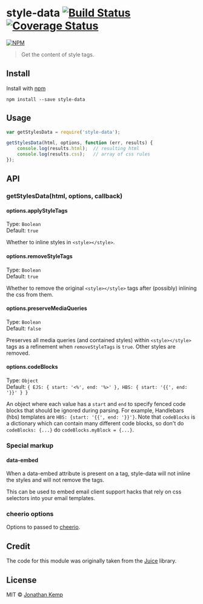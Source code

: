 # style-data [![Build Status](https://github.com/jonkemp/style-data.svg?branch=master)](https://github.com/jonkemp/style-data) [![Coverage Status](https://coveralls.io/repos/jonkemp/style-data/badge.svg?branch=master&service=github)](https://coveralls.io/github/jonkemp/style-data?branch=master)

[![NPM](https://nodei.co/npm/style-data.png?downloads=true)](https://nodei.co/npm/style-data/)

> Get the content of style tags.

## Install

Install with [npm](https://npmjs.org/package/style-data)

```
npm install --save style-data
```

## Usage

```js
var getStylesData = require('style-data');

getStylesData(html, options, function (err, results) {
    console.log(results.html);  // resulting html
    console.log(results.css);   // array of css rules
});
```

## API

### getStylesData(html, options, callback)

#### options.applyStyleTags

Type: `Boolean`  
Default: `true`

Whether to inline styles in `<style></style>`.

#### options.removeStyleTags

Type: `Boolean`  
Default: `true`

Whether to remove the original `<style></style>` tags after (possibly) inlining the css from them.

#### options.preserveMediaQueries

Type: `Boolean`  
Default: `false`

Preserves all media queries (and contained styles) within `<style></style>` tags as a refinement when `removeStyleTags` is `true`. Other styles are removed.

#### options.codeBlocks

Type: `Object`  
Default: `{ EJS: { start: '<%', end: '%>' }, HBS: { start: '{{', end: '}}' } }`

An object where each value has a `start` and `end` to specify fenced code blocks that should be ignored during parsing. For example, Handlebars (hbs) templates are `HBS: {start: '{{', end: '}}'}`. Note that `codeBlocks` is a dictionary which can contain many different code blocks, so don't do `codeBlocks: {...}` do `codeBlocks.myBlock = {...}`.

### Special markup

#### data-embed

When a data-embed attribute is present on a <style></style> tag, style-data will not inline the styles and will not remove the <style></style> tags.

This can be used to embed email client support hacks that rely on css selectors into your email templates.

### cheerio options

Options to passed to [cheerio](https://github.com/cheeriojs/cheerio).

## Credit

The code for this module was originally taken from the [Juice](https://github.com/Automattic/juice) library.

## License

MIT © [Jonathan Kemp](http://jonkemp.com)

